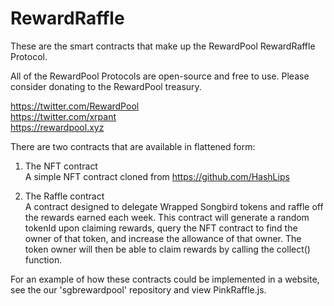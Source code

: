 # RewardRaffle
These are the smart contracts that make up the RewardPool RewardRaffle Protocol. 

All of the RewardPool Protocols are open-source and free to use. Please consider donating to the RewardPool treasury.

https://twitter.com/RewardPool <br/>
https://twitter.com/xrpant <br/>
https://rewardpool.xyz <br/>

There are two contracts that are available in flattened form:

1. The NFT contract <br/>
  A simple NFT contract cloned from https://github.com/HashLips
  
2. The Raffle contract <br/>
  A contract designed to delegate Wrapped Songbird tokens and raffle off the rewards earned each week. This contract will generate a random tokenId upon claiming rewards, query the NFT contract to find the owner of that token, and increase the allowance of that owner. The token owner will then be able to claim rewards by calling the collect() function.
  
For an example of how these contracts could be implemented in a website, see the our 'sgbrewardpool' repository and view PinkRaffle.js.
